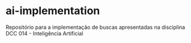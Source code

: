 # ai-implementation
Repositório para a implementação de buscas apresentadas na disciplina DCC 014 - Inteligência Artificial
